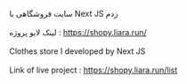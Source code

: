 سایت فروشگاهی با Next JS زدم
<br><br/>
لینک لایو پروژه : https://shopy.liara.run/
<br><br/>
Clothes store I developed by Next JS
<br><br/>
Link of live project : https://shopy.liara.run/list

